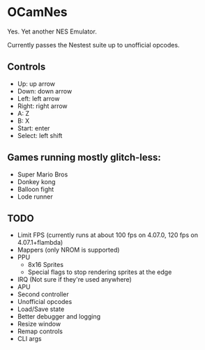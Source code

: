 # OCamNes

Yes. Yet another NES Emulator.

Currently passes the Nestest suite up to unofficial opcodes.

## Controls

* Up: up arrow
* Down: down arrow
* Left: left arrow
* Right: right arrow
* A: Z
* B: X
* Start: enter
* Select: left shift

## Games running mostly glitch-less:

* Super Mario Bros
* Donkey kong
* Balloon fight
* Lode runner

## TODO

* Limit FPS (currently runs at about 100 fps on 4.07.0, 120 fps on 4.07.1+flambda)
* Mappers (only NROM is supported)
* PPU
  * 8x16 Sprites
  * Special flags to stop rendering sprites at the edge
* IRQ (Not sure if they're used anywhere)
* APU
* Second controller
* Unofficial opcodes
* Load/Save state
* Better debugger and logging
* Resize window
* Remap controls
* CLI args
